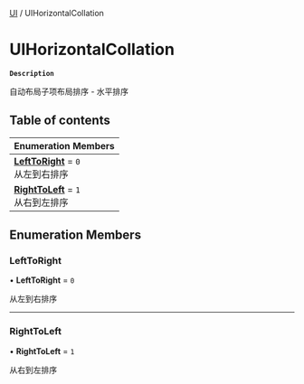 [UI](../modules/UI.UI.md) / UIHorizontalCollation

# UIHorizontalCollation <Badge type="tip" text="Enumeration" />

**`Description`**

自动布局子项布局排序 - 水平排序

## Table of contents

| Enumeration Members |
| :-----|
| **[LeftToRight](UI.UIHorizontalCollation.md#lefttoright)** = ``0`` <br> 从左到右排序|
| **[RightToLeft](UI.UIHorizontalCollation.md#righttoleft)** = ``1`` <br> 从右到左排序|

## Enumeration Members

### LeftToRight

• **LeftToRight** = ``0``

从左到右排序

___

### RightToLeft

• **RightToLeft** = ``1``

从右到左排序
